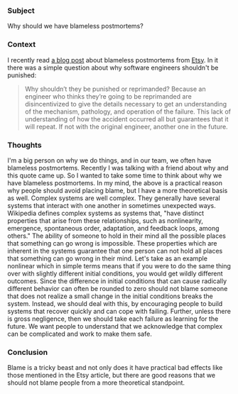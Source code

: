 ### Subject
Why should we have blameless postmortems?

### Context
I recently read [a blog post](https://codeascraft.com/2012/05/22/blameless-postmortems/) about blameless postmortems from [Etsy](https://www.etsy.com/).
In it there was a simple question about why software engineers shouldn't be punished:
>Why shouldn’t they be punished or reprimanded?
>Because an engineer who thinks they’re going to be reprimanded are disincentivized to give the details necessary to get an understanding of the mechanism, pathology, and operation of the failure.
>This lack of understanding of how the accident occurred all but guarantees that it will repeat.
>If not with the original engineer, another one in the future.

### Thoughts
I'm a big person on why we do things, and in our team, we often have blameless postmortems.
Recently I was talking with a friend about why and this quote came up.
So I wanted to take some time to think about why we have blameless postmortems.
In my mind, the above is a practical reason why people should avoid placing blame, but I have a more theoretical basis as well.
Complex systems are well complex.
They generally have several systems that interact with one another in sometimes unexpected ways.
Wikipedia defines complex systems as systems that, "have distinct properties that arise from these relationships, such as nonlinearity, emergence, spontaneous order, adaptation, and feedback loops, among others."
The ability of someone to hold in their mind all the possible places that something can go wrong is impossible.
These properties which are inherent in the systems guarantee that one person can not hold all places that something can go wrong in their mind.
Let's take as an example nonlinear which in simple terms means that if you were to do the same thing over with slightly different initial conditions, you would get wildly different outcomes.
Since the difference in initial conditions that can cause radically different behavior can often be rounded to zero should not blame someone that does not realize a small change in the initial conditions breaks the system.
Instead, we should deal with this, by encouraging people to build systems that recover quickly and can cope with failing.
Further, unless there is gross negligence, then we should take each failure as learning for the future.
We want people to understand that we acknowledge that complex can be complicated and work to make them safe.

### Conclusion
Blame is a tricky beast and not only does it have practical bad effects like those mentioned in the Etsy article, but there are good reasons that we should not blame people from a more theoretical standpoint.
